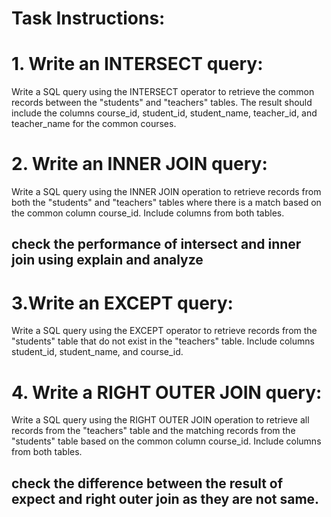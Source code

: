 # Task Instructions:
# 1. Write an INTERSECT query:
Write a SQL query using the INTERSECT operator to retrieve the common records between the "students" and "teachers" tables. The result should include the columns course_id, student_id, student_name, teacher_id, and teacher_name for the common courses.

# 2. Write an INNER JOIN query:
Write a SQL query using the INNER JOIN operation to retrieve records from both the "students" and "teachers" tables where there is a match based on the common column course_id. Include columns from both tables.

## check the performance of intersect and inner join using explain and analyze

# 3.Write an EXCEPT query:
Write a SQL query using the EXCEPT operator to retrieve records from the "students" table that do not exist in the "teachers" table. Include columns student_id, student_name, and course_id.

# 4. Write a RIGHT OUTER JOIN query:
Write a SQL query using the RIGHT OUTER JOIN operation to retrieve all records from the "teachers" table and the matching records from the "students" table based on the common column course_id. Include columns from both tables.

## check the difference between the result of expect and right outer join as they are not same. 
